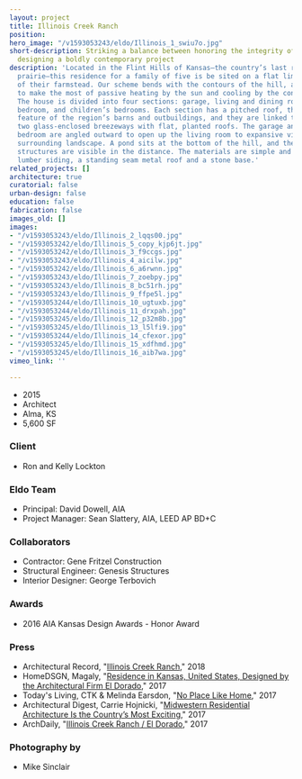 ```yaml
---
layout: project
title: Illinois Creek Ranch
position: 
hero_image: "/v1593053243/eldo/Illinois_1_swiu7o.jpg"
short-description: Striking a balance between honoring the integrity of the site and
  designing a boldly contemporary project
description: 'Located in the Flint Hills of Kansas—the country’s last remaining tallgrass
  prairie—this residence for a family of five is be sited on a flat limestone outcropping
  of their farmstead. Our scheme bends with the contours of the hill, and is sited
  to make the most of passive heating by the sun and cooling by the constant breezes.
  The house is divided into four sections: garage, living and dining room, master
  bedroom, and children’s bedrooms. Each section has a pitched roof, the distinguishing
  feature of the region’s barns and outbuildings, and they are linked together by
  two glass-enclosed breezeways with flat, planted roofs. The garage and children’s
  bedroom are angled outward to open up the living room to expansive views of the
  surrounding landscape. A pond sits at the bottom of the hill, and the other farm
  structures are visible in the distance. The materials are simple and durable: reclaimed
  lumber siding, a standing seam metal roof and a stone base.'
related_projects: []
architecture: true
curatorial: false
urban-design: false
education: false
fabrication: false
images_old: []
images:
- "/v1593053243/eldo/Illinois_2_lqqs00.jpg"
- "/v1593053242/eldo/Illinois_5_copy_kjp6jt.jpg"
- "/v1593053242/eldo/Illinois_3_f9ccgs.jpg"
- "/v1593053243/eldo/Illinois_4_aicilw.jpg"
- "/v1593053242/eldo/Illinois_6_a6rwnn.jpg"
- "/v1593053243/eldo/Illinois_7_zoebpy.jpg"
- "/v1593053243/eldo/Illinois_8_bc51rh.jpg"
- "/v1593053243/eldo/Illinois_9_ffpe5l.jpg"
- "/v1593053244/eldo/Illinois_10_ugtuxb.jpg"
- "/v1593053244/eldo/Illinois_11_drxpah.jpg"
- "/v1593053245/eldo/Illinois_12_p32m8b.jpg"
- "/v1593053245/eldo/Illinois_13_l5lfi9.jpg"
- "/v1593053244/eldo/Illinois_14_cfexor.jpg"
- "/v1593053245/eldo/Illinois_15_xdfhmd.jpg"
- "/v1593053245/eldo/Illinois_16_aib7wa.jpg"
vimeo_link: ''

---
```

* 2015
* Architect
* Alma, KS
* 5,600 SF

### Client

* Ron and Kelly Lockton

### Eldo Team

* Principal: David Dowell, AIA
* Project Manager: Sean Slattery, AIA, LEED AP BD+C

### Collaborators

* Contractor: Gene Fritzel Construction
* Structural Engineer: Genesis Structures
* Interior Designer: George Terbovich

### Awards

* 2016 AIA Kansas Design Awards - Honor Award

### Press

* Architectural Record, "[Illinois Creek Ranch](https://www.architecturalrecord.com/articles/13393-illinois-creek-ranch)," 2018
* HomeDSGN, Magaly, "[Residence in Kansas, United States, Designed by the Architectural Firm El Dorado]( https://www.homedsgn.com/residence-in-kansas/ )," 2017
* Today's Living, CTK & Melinda Earsdon, "[No Place Like Home](assets.ctfassets.net/7ceafwpo4r5g/25ntIsxt1dyUZw4nvjQSeI/89ce085c96f12d12e2c0309503731a17/201706_TodaysLiving_Illinois_Creek_Ranch.pdf )," 2017
* Architectural Digest, Carrie Hojnicki, "[Midwestern Residential Architecture Is the Country’s Most Exciting](https://www.architecturaldigest.com/gallery/midwestern-residential-architecture )," 2017
* ArchDaily, "[Illinois Creek Ranch / El Dorado](http://www.archdaily.com/875626/illinois-creek-ranch-el-dorado )," 2017

### Photography by

* Mike Sinclair